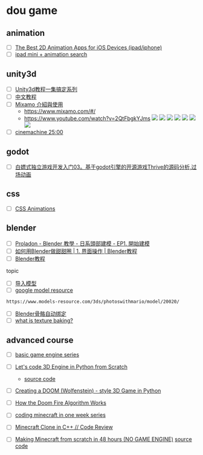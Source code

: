 # dou game
## animation
- [ ] [The Best 2D Animation Apps for iOS Devices (ipad/iphone)](https://www.youtube.com/watch?v=2c0GkKFfcE0&t=131s)
- [ ] [ipad mini + animation search](https://www.youtube.com/results?search_query=ipad+miini+animation)
## unity3d
- [ ] [Unity3d教程一集搞定系列](https://www.youtube.com/watch?v=7_JdDUGmLL0)
- [ ] [中文教程](https://www.youtube.com/channel/UC1Rq53xqN3ySW_bQkUTAtdA/videos)
- [ ] [Mixamo 介紹與使用](https://www.youtube.com/watch?v=6ISFRom8mqk)
   - https://www.mixamo.com/#/
   - https://www.youtube.com/watch?v=2QtFbgkYJms
   ![](https://i.imgur.com/5wheGmt.png)
![](https://i.imgur.com/o76NRMi.png)
![](https://i.imgur.com/dE4JOOW.png)
![](https://i.imgur.com/8VxZvHd.png)
![](https://i.imgur.com/8RvZnAo.png)
![](https://i.imgur.com/x2QSqjX.png)
![](https://i.imgur.com/xPuV324.png)
- [ ] [cinemachine 25:00](https://www.youtube.com/watch?v=sLAyey2WDyc&t=1002s)
## godot
- [ ] [白嫖式独立游戏开发入门03。基于godot引擎的开源游戏Thrive的源码分析,过场动画](https://www.bilibili.com/s/video/BV1ei4y1L7E2)
## css
- [ ] [CSS Animations](https://www.w3schools.com/css/css3_animations.asp)

## blender
- [ ] [Proladon - Blender 教學 - 日系頭部建模 - EP1. 開始建模](https://www.youtube.com/watch?v=FSTp5-ZIx40)
- [ ] [如何用Blender做甜甜圈 | 1. 界面操作 | Blender教程](https://www.youtube.com/watch?v=mtuN8gOr-vQ&list=PLw4hWepHFqhRg1VXYoZk1b6iGew2J5tsb&index=2)
- [ ] [Blender教程](https://www.youtube.com/watch?v=4Zqh9WsLups&list=PLw4hWepHFqhRg1VXYoZk1b6iGew2J5tsb&index=3)

topic
- [ ] [导入模型](https://www.youtube.com/watch?v=uF9tZMVZ-mc)
- [ ] [google model resource](https://www.models-resource.com/3ds/dragonquestviiijourneyofthecursedking/model/17685/)
```
https://www.models-resource.com/3ds/photoswithmario/model/20020/
```
- [ ] [Blender骨骼自动绑定](https://www.youtube.com/watch?v=S6blHmgBUBM)
- [ ] [what is texture baking?](https://www.youtube.com/watch?v=9NfVyxHtKW0)

## advanced course

- [ ] [basic game engine series](https://www.youtube.com/watch?v=Jj6tni4cxSw&list=PLqCJpWy5Fohd6Hg5BW8eAjo5SzQQYl43S&index=9)
- [ ] [Let's code 3D Engine in Python from Scratch](https://www.youtube.com/watch?v=M_Hx0g5vFko)
  
  - [source code](https://github.com/StanislavPetrovV/Software_3D_engine)
- [ ] [Creating a DOOM (Wolfenstein) - style 3D Game in Python](https://www.youtube.com/watch?v=ECqUrT7IdqQ)
- [ ] [How the Doom Fire Algorithm Works](https://www.youtube.com/watch?v=6hE5sEh0pwI)
- [ ] [coding minecraft in one week series](https://www.youtube.com/watch?v=Xq3isov6mZ8&t=324s)
- [ ] [Minecraft Clone in C++ // Code Review](https://www.youtube.com/watch?v=vtqCWvmnGTs)
- [ ] [Making Minecraft from scratch in 48 hours (NO GAME ENGINE)](https://www.youtube.com/watch?v=4O0_-1NaWnY) [source code](https://github.com/jdah/minecraft-weekend)

  

